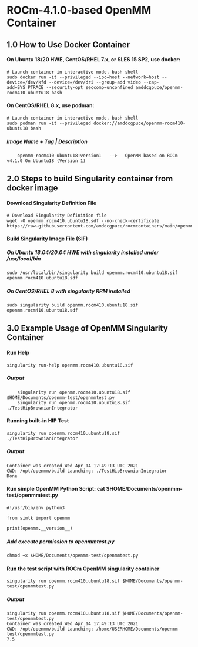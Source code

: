 # ROCm-4.1.0-based OpenMM Container

## 1.0 How to Use Docker Container
#### On Ubuntu 18/20 HWE, CentOS/RHEL 7.x, or SLES 15 SP2, use docker:
```
# Launch container in interactive mode, bash shell
sudo docker run -it --privileged --ipc=host --network=host --device=/dev/kfd --device=/dev/dri --group-add video --cap-add=SYS_PTRACE --security-opt seccomp=unconfined amddcgpuce/openmm-rocm410-ubuntu18 bash
```
#### On CentOS/RHEL 8.x, use podman:
```
# Launch container in interactive mode, bash shell
sudo podman run -it --privileged docker://amddcgpuce/openmm-rocm410-ubuntu18 bash
```
##### Image Name + Tag | Description
```
    openmm-rocm410-ubuntu18:version1   -->   OpenMM based on ROCm v4.1.0 On Ubuntu18 (Version 1)
```

## 2.0 Steps to build Singularity container from docker image
#### Download Singularity Definition File
```
# Download Singularity Definition file
wget -O openmm.rocm410.ubuntu18.sdf --no-check-certificate https://raw.githubusercontent.com/amddcgpuce/rocmcontainers/main/openmm/rocm410/ubuntu18/openmm.rocm410.ubuntu18.sdf
```
#### Build Singularity Image File (SIF)
##### On Ubuntu 18.04/20.04 HWE with singularity installed under /usr/local/bin
```
sudo /usr/local/bin/singularity build openmm.rocm410.ubuntu18.sif openmm.rocm410.ubuntu18.sdf
```
##### On CentOS/RHEL 8 with singularity RPM installed
```
sudo singularity build openmm.rocm410.ubuntu18.sif openmm.rocm410.ubuntu18.sdf
```

## 3.0 Example Usage of OpenMM Singularity Container
#### Run Help
```
singularity run-help openmm.rocm410.ubuntu18.sif
```
##### Output
```
    singularity run openmm.rocm410.ubuntu18.sif $HOME/Documents/openmm-test/openmmtest.py
    singularity run openmm.rocm410.ubuntu18.sif ./TestHipBrownianIntegrator
```
#### Running built-in HIP Test
```
singularity run openmm.rocm410.ubuntu18.sif ./TestHipBrownianIntegrator
```
##### Output
```
Container was created Wed Apr 14 17:49:13 UTC 2021
CWD: /opt/openmm/build Launching: ./TestHipBrownianIntegrator
Done
```

#### Run simple OpenMM Python Script: cat $HOME/Documents/openmm-test/openmmtest.py
```
#!/usr/bin/env python3

from simtk import openmm

print(openmm.__version__)
```
##### Add execute permission to openmmtest.py
```
chmod +x $HOME/Documents/openmm-test/openmmtest.py
```
#### Run the test script with ROCm OpenMM singularity container
```
singularity run openmm.rocm410.ubuntu18.sif $HOME/Documents/openmm-test/openmmtest.py
```
##### Output
```
singularity run openmm.rocm410.ubuntu18.sif $HOME/Documents/openmm-test/openmmtest.py
Container was created Wed Apr 14 17:49:13 UTC 2021
CWD: /opt/openmm/build Launching: /home/USERHOME/Documents/openmm-test/openmmtest.py
7.5
```
